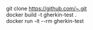 git clone  https://github.com/~.git <br>
docker build -t gherkin-test .<br>
docker run -it --rm gherkin-test
